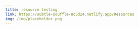 ```yaml
---
title: resource testing
link: https://subtle-souffle-8c5d24.netlify.app/Resources
img: /img/placeholder.png
---
```

